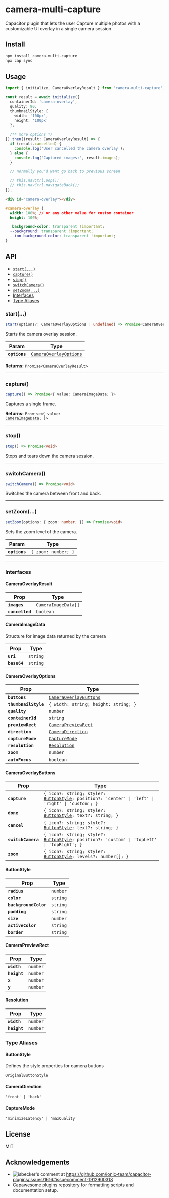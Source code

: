 # camera-multi-capture

Capacitor plugin that lets the user Capture multiple photos with a customizable UI overlay in a single camera session

## Install

```bash
npm install camera-multi-capture
npx cap sync
```

## Usage

```typescript
import { initialize, CameraOverlayResult } from 'camera-multi-capture';

const result = await initialize({
  containerId: 'camera-overlay',
  quality: 90,
  thumbnailStyle: {
    width: '100px',
    height: '100px'
  },

  /** more options */
}).then((result: CameraOverlayResult) => {
  if (result.cancelled) {
    console.log('User cancelled the camera overlay');
  } else {
    console.log('Captured images:', result.images);
  }

  // normally you'd want go back to previous screen

  // this.navCtrl.pop();
  // this.navCtrl.navigateBack();
});
```

```html
<div id="camera-overlay"></div>
```

```css
#camera-overlay {
  width: 100%; // or any other value for custom container
  height: 100%;

   background-color: transparent !important;
  --background: transparent !important;
  --ion-background-color: transparent !important;
}
```

## API

<docgen-index>

* [`start(...)`](#start)
* [`capture()`](#capture)
* [`stop()`](#stop)
* [`switchCamera()`](#switchcamera)
* [`setZoom(...)`](#setzoom)
* [Interfaces](#interfaces)
* [Type Aliases](#type-aliases)

</docgen-index>

<docgen-api>
<!--Update the source file JSDoc comments and rerun docgen to update the docs below-->

### start(...)

```typescript
start(options?: CameraOverlayOptions | undefined) => Promise<CameraOverlayResult>
```

Starts the camera overlay session.

| Param         | Type                                                                  |
| ------------- | --------------------------------------------------------------------- |
| **`options`** | <code><a href="#cameraoverlayoptions">CameraOverlayOptions</a></code> |

**Returns:** <code>Promise&lt;<a href="#cameraoverlayresult">CameraOverlayResult</a>&gt;</code>

--------------------


### capture()

```typescript
capture() => Promise<{ value: CameraImageData; }>
```

Captures a single frame.

**Returns:** <code>Promise&lt;{ value: <a href="#cameraimagedata">CameraImageData</a>; }&gt;</code>

--------------------


### stop()

```typescript
stop() => Promise<void>
```

Stops and tears down the camera session.

--------------------


### switchCamera()

```typescript
switchCamera() => Promise<void>
```

Switches the camera between front and back.

--------------------


### setZoom(...)

```typescript
setZoom(options: { zoom: number; }) => Promise<void>
```

Sets the zoom level of the camera.

| Param         | Type                           |
| ------------- | ------------------------------ |
| **`options`** | <code>{ zoom: number; }</code> |

--------------------


### Interfaces


#### CameraOverlayResult

| Prop            | Type                           |
| --------------- | ------------------------------ |
| **`images`**    | <code>CameraImageData[]</code> |
| **`cancelled`** | <code>boolean</code>           |


#### CameraImageData

Structure for image data returned by the camera

| Prop         | Type                |
| ------------ | ------------------- |
| **`uri`**    | <code>string</code> |
| **`base64`** | <code>string</code> |


#### CameraOverlayOptions

| Prop                 | Type                                                                  |
| -------------------- | --------------------------------------------------------------------- |
| **`buttons`**        | <code><a href="#cameraoverlaybuttons">CameraOverlayButtons</a></code> |
| **`thumbnailStyle`** | <code>{ width: string; height: string; }</code>                       |
| **`quality`**        | <code>number</code>                                                   |
| **`containerId`**    | <code>string</code>                                                   |
| **`previewRect`**    | <code><a href="#camerapreviewrect">CameraPreviewRect</a></code>       |
| **`direction`**      | <code><a href="#cameradirection">CameraDirection</a></code>           |
| **`captureMode`**    | <code><a href="#capturemode">CaptureMode</a></code>                   |
| **`resolution`**     | <code><a href="#resolution">Resolution</a></code>                     |
| **`zoom`**           | <code>number</code>                                                   |
| **`autoFocus`**      | <code>boolean</code>                                                  |


#### CameraOverlayButtons

| Prop               | Type                                                                                                                                  |
| ------------------ | ------------------------------------------------------------------------------------------------------------------------------------- |
| **`capture`**      | <code>{ icon?: string; style?: <a href="#buttonstyle">ButtonStyle</a>; position?: 'center' \| 'left' \| 'right' \| 'custom'; }</code> |
| **`done`**         | <code>{ icon?: string; style?: <a href="#buttonstyle">ButtonStyle</a>; text?: string; }</code>                                        |
| **`cancel`**       | <code>{ icon?: string; style?: <a href="#buttonstyle">ButtonStyle</a>; text?: string; }</code>                                        |
| **`switchCamera`** | <code>{ icon?: string; style?: <a href="#buttonstyle">ButtonStyle</a>; position?: 'custom' \| 'topLeft' \| 'topRight'; }</code>       |
| **`zoom`**         | <code>{ icon?: string; style?: <a href="#buttonstyle">ButtonStyle</a>; levels?: number[]; }</code>                                    |


#### ButtonStyle

| Prop                  | Type                |
| --------------------- | ------------------- |
| **`radius`**          | <code>number</code> |
| **`color`**           | <code>string</code> |
| **`backgroundColor`** | <code>string</code> |
| **`padding`**         | <code>string</code> |
| **`size`**            | <code>number</code> |
| **`activeColor`**     | <code>string</code> |
| **`border`**          | <code>string</code> |


#### CameraPreviewRect

| Prop         | Type                |
| ------------ | ------------------- |
| **`width`**  | <code>number</code> |
| **`height`** | <code>number</code> |
| **`x`**      | <code>number</code> |
| **`y`**      | <code>number</code> |


#### Resolution

| Prop         | Type                |
| ------------ | ------------------- |
| **`width`**  | <code>number</code> |
| **`height`** | <code>number</code> |


### Type Aliases


#### ButtonStyle

Defines the style properties for camera buttons

<code>OriginalButtonStyle</code>


#### CameraDirection

<code>'front' | 'back'</code>


#### CaptureMode

<code>'minimizeLatency' | 'maxQuality'</code>

</docgen-api>


## License

MIT

## Acknowledgements

- ![isbecker](https://github.com/isbecker)'s comment at https://github.com/ionic-team/capacitor-plugins/issues/1616#issuecomment-1912900318
- Capawesome plugins repository for formatting scripts and documentation setup.